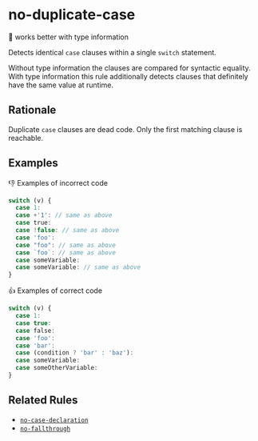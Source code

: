 # no-duplicate-case

:mag_right: works better with type information

Detects identical `case` clauses within a single `switch` statement.

Without type information the clauses are compared for syntactic equality.
With type information this rule additionally detects clauses that definitely have the same value at runtime.

## Rationale

Duplicate `case` clauses are dead code. Only the first matching clause is reachable.

## Examples

:thumbsdown: Examples of incorrect code

```ts
switch (v) {
  case 1:
  case +'1': // same as above
  case true:
  case !false: // same as above
  case 'foo':
  case "foo": // same as above
  case `foo`: // same as above
  case someVariable:
  case someVariable: // same as above
}
```

:thumbsup: Examples of correct code

```ts
switch (v) {
  case 1:
  case true:
  case false:
  case 'foo':
  case 'bar':
  case (condition ? 'bar' : 'baz'):
  case someVariable:
  case someOtherVariable:
}
```

## Related Rules

* [`no-case-declaration`](no-case-declaration.md)
* [`no-fallthrough`](no-fallthrough.md)
